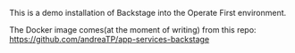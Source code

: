 
This is a demo installation of Backstage into the Operate First environment.

The Docker image comes(at the moment of writing) from this repo:
https://github.com/andreaTP/app-services-backstage
